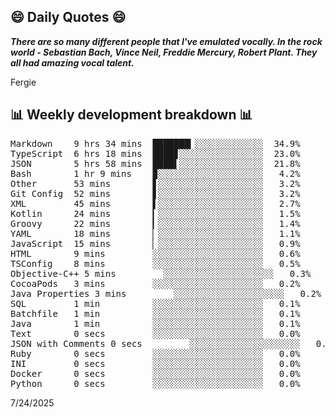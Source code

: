 ## 😄 Daily Quotes 😄

_**There are so many different people that I've emulated vocally. In the rock world - Sebastian Bach, Vince Neil, Freddie Mercury, Robert Plant. They all had amazing vocal talent.**_

Fergie



## 📊 Weekly development breakdown 📊

<pre>Markdown    9 hrs 34 mins  ███████▎░░░░░░░░░░░░░  34.9%
TypeScript  6 hrs 18 mins  ████▊░░░░░░░░░░░░░░░░  23.0%
JSON        5 hrs 58 mins  ████▌░░░░░░░░░░░░░░░░  21.8%
Bash        1 hr 9 mins    ▉░░░░░░░░░░░░░░░░░░░░   4.2%
Other       53 mins        ▋░░░░░░░░░░░░░░░░░░░░   3.2%
Git Config  52 mins        ▋░░░░░░░░░░░░░░░░░░░░   3.2%
XML         45 mins        ▌░░░░░░░░░░░░░░░░░░░░   2.7%
Kotlin      24 mins        ▎░░░░░░░░░░░░░░░░░░░░   1.5%
Groovy      22 mins        ▎░░░░░░░░░░░░░░░░░░░░   1.4%
YAML        18 mins        ▏░░░░░░░░░░░░░░░░░░░░   1.1%
JavaScript  15 mins        ▏░░░░░░░░░░░░░░░░░░░░   0.9%
HTML        9 mins         ░░░░░░░░░░░░░░░░░░░░░   0.6%
TSConfig    8 mins         ░░░░░░░░░░░░░░░░░░░░░   0.5%
Objective-C++ 5 mins         ░░░░░░░░░░░░░░░░░░░░░   0.3%
CocoaPods   3 mins         ░░░░░░░░░░░░░░░░░░░░░   0.2%
Java Properties 3 mins         ░░░░░░░░░░░░░░░░░░░░░   0.2%
SQL         1 min          ░░░░░░░░░░░░░░░░░░░░░   0.1%
Batchfile   1 min          ░░░░░░░░░░░░░░░░░░░░░   0.1%
Java        1 min          ░░░░░░░░░░░░░░░░░░░░░   0.1%
Text        0 secs         ░░░░░░░░░░░░░░░░░░░░░   0.0%
JSON with Comments 0 secs         ░░░░░░░░░░░░░░░░░░░░░   0.0%
Ruby        0 secs         ░░░░░░░░░░░░░░░░░░░░░   0.0%
INI         0 secs         ░░░░░░░░░░░░░░░░░░░░░   0.0%
Docker      0 secs         ░░░░░░░░░░░░░░░░░░░░░   0.0%
Python      0 secs         ░░░░░░░░░░░░░░░░░░░░░   0.0%</pre>

7/24/2025